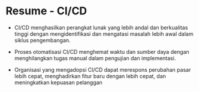 # Resume - CI/CD

 -  CI/CD menghasilkan perangkat lunak yang lebih andal dan berkualitas tinggi dengan mengidentifikasi dan mengatasi masalah lebih awal dalam siklus pengembangan.

 - Proses otomatisasi CI/CD menghemat waktu dan sumber daya dengan menghilangkan tugas manual dalam pengujian dan implementasi.

 - Organisasi yang mengadopsi CI/CD dapat merespons perubahan pasar lebih cepat, menghadirkan fitur baru dengan lebih cepat, dan meningkatkan kepuasan pelanggan